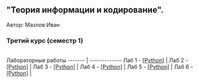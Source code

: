## "Теория информации и кодирование".
​Автор: Мазлов Иван
​<br><h3>Третий курс (семестр 1)</h3>
<br>Лабораторные работы 
------- | ------------- 
Лаб 1 - [[Python]](/Lab1/) |
Лаб 2 - [[Python]](/Lab2/) |
Лаб 3 - [[Python]](/Lab3/) |
Лаб 4 - [[Python]](/Lab4/) |
Лаб 5 - [[Python]](/Lab5/) |
Лаб 6 - [[Python]](/Lab6/) |
